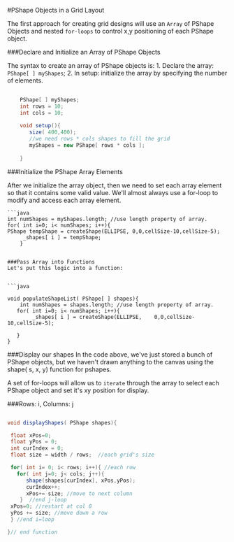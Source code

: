 #PShape Objects in a Grid Layout

The first approach for creating grid designs will use an ``Array`` of PShape Objects and nested ``for-loops`` to control x,y positioning of each PShape object.

###Declare and Initialize an Array of PShape Objects

The syntax to create an array of PShape objects is: 
    1. Declare the array:  ``PShape[ ] myShapes``;
    2. In setup:  initialize the array by specifying the number of elements.
    
   
   

```java
 
    PShape[ ] myShapes;
    int rows = 10;
    int cols = 10;
    
    void setup(){
       size( 400,400);
       //we need rows * cols shapes to fill the grid
       myShapes = new PShape[ rows * cols ];
     
    }
```


    
    
    
 ###Initialize the PShape Array Elements
  
 After we initialize the array object, then we need to set each array element so that it contains some valid value.  We'll almost always use a for-loop to modify and access each array element.
    
    
    ```java
    int numShapes = myShapes.length; //use length property of array.
    for( int i=0; i< numShapes; i++){
    PShape tempShape = createShape(ELLIPSE, 0,0,cellSize-10,cellSize-5);
         _shapes[ i ] = tempShape;  
        }
 
```    

###Pass Array into Functions
Let's put this logic into a function:


```java

void populateShapeList( PShape[ ] shapes){
    int numShapes = shapes.length; //use length property of array.
   for( int i=0; i< numShapes; i++){
        _shapes[ i ] = createShape(ELLIPSE,    0,0,cellSize-10,cellSize-5);

   }
}

```


###Display our shapes
In the code above, we've just stored a bunch of PShape objects, but we haven't drawn anything to the canvas using the shape( s, x, y) function for pshapes.  

A set of for-loops will allow us to ``iterate`` through the array to select each PShape object and set it's xy position for display.

###Rows: i,  Columns:  j


 ```java
 
void displayShapes( PShape shapes){

  float xPos=0;
  float yPos = 0;
  int curIndex = 0;
  float size = width / rows;  //each grid's size

  for( int i= 0; i< rows; i++){ //each row
    for( int j=0; j< cols; j++){
       shape(shapes[curIndex], xPos,yPos);
       curIndex++;
       xPos+= size; //move to next column
     }  //end j-loop
  xPos=0; //restart at col 0
  yPos += size; //move down a row 
  } //end i=loop 
 
 }// end function


```




